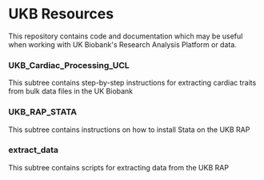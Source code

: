 # UKB Resources

This repository contains code and documentation which may be useful when working with UK Biobank's Research Analysis Platform or data.

### UKB_Cardiac_Processing_UCL

This subtree contains step-by-step instructions for extracting cardiac traits from bulk data files in the UK Biobank

### UKB_RAP_STATA

This subtree contains instructions on how to install Stata on the UKB RAP

### extract_data

This subtree contains scripts for extracting data from the UKB RAP
